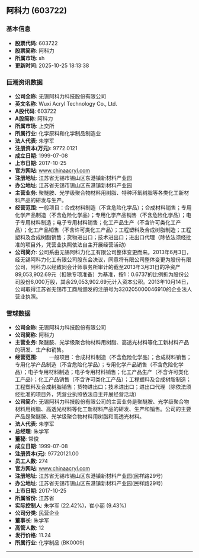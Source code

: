 ## 阿科力 (603722)

### 基本信息

- **股票代码**: 603722
- **股票简称**: 阿科力
- **所属市场**: sh
- **更新时间**: 2025-10-25 18:13:38

### 巨潮资讯数据

- **公司全称**: 无锡阿科力科技股份有限公司
- **英文名称**: Wuxi Acryl Technology Co., Ltd.
- **A股代码**: 603722
- **A股简称**: 阿科力
- **所属市场**: 上交所
- **所属行业**: 化学原料和化学制品制造业
- **法人代表**: 朱学军
- **注册资本(万元)**: 9772.0121
- **成立日期**: 1999-07-08
- **上市日期**: 2017-10-25
- **官方网站**: www.chinaacryl.com
- **注册地址**: 江苏省无锡市锡山区东港镇新材料产业园
- **办公地址**: 江苏省无锡市锡山区东港镇新材料产业园
- **主营业务**: 聚醚胺、光学级聚合物材料用树脂、特种环氧树脂等各类化工新材料产品的研发与生产。
- **经营范围**: 一般项目：合成材料制造（不含危险化学品）；合成材料销售；专用化学产品制造（不含危险化学品）；专用化学产品销售（不含危险化学品）；电子专用材料制造；电子专用材料销售；化工产品生产（不含许可类化工产品）；化工产品销售（不含许可类化工产品）；工程塑料及合成树脂制造；工程塑料及合成树脂销售；货物进出口；技术进出口；进出口代理（除依法须经批准的项目外，凭营业执照依法自主开展经营活动）
- **公司简介**: 公司系由无锡阿科力化工有限公司整体变更而来。2013年6月3日，经无锡阿科力化工有限公司股东会决议，同意将有限公司整体变更为股份有限公司，阿科力以经致同会计师事务所审计的截至2013年3月31日的净资产89,053,902.69元（扣除专项准备）为基准，按1：0.6737的比例折为股份公司股份6,000万股，其余29,053,902.69元计入资本公积。2013年10月14日，公司取得江苏省无锡市工商局颁发的注册号为320205000046910的企业法人营业执照。

### 雪球数据

- **公司全称**: 无锡阿科力科技股份有限公司
- **公司简称**: 阿科力
- **主营业务**: 聚醚胺、光学级聚合物材料用树脂、高透光材料等化工新材料产品的研发、生产和销售。
- **经营范围**: 　　一般项目：合成材料制造（不含危险化学品）；合成材料销售；专用化学产品制造（不含危险化学品）；专用化学产品销售（不含危险化学品）；电子专用材料制造；电子专用材料销售；化工产品生产（不含许可类化工产品）；化工产品销售（不含许可类化工产品）；工程塑料及合成树脂制造；工程塑料及合成树脂销售；货物进出口；技术进出口；进出口代理（除依法须经批准的项目外，凭营业执照依法自主开展经营活动）
- **公司简介**: 无锡阿科力科技股份有限公司的主营业务是聚醚胺、光学级聚合物材料用树脂、高透光材料等化工新材料产品的研发、生产和销售。公司的主要产品是聚醚胺、光学级聚合物材料用树脂和高透光材料。
- **法人代表**: 朱学军
- **总经理**: 朱学军
- **董秘**: 常俊
- **成立日期**: 1999-07-08
- **注册资本(元)**: 97720121.00
- **员工人数**: 274
- **官方网站**: www.chinaacryl.com
- **注册地址**: 江苏省无锡市锡山区东港镇新材料产业园(民祥路29号)
- **办公地址**: 江苏省无锡市锡山区东港镇新材料产业园(民祥路29号)
- **上市日期**: 2017-10-25
- **所属省份**: 江苏省
- **实际控制人**: 朱学军 (22.42%)，崔小丽 (9.43%)
- **公司分类**: 民营企业
- **董事长**: 朱学军
- **高管人数**: 12
- **发行价格**: 11.24
- **所属行业**: 化学制品 (BK0009)

---